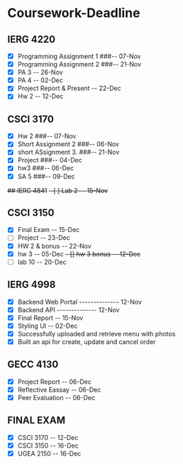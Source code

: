 # Coursework-Deadline

## IERG 4220
- [x] Programming Assignment 1 ###-- 07-Nov
- [x] Programming Assignment 2 ###-- 21-Nov
- [x] PA 3                        -- 26-Nov
- [x] PA 4                        -- 02-Dec
- [x] Project Report & Present    -- 22-Dec
- [x] Hw 2                        -- 12-Dec

## CSCI 3170
- [x] Hw 2                    ###-- 07-Nov
- [x] Short Assignment 2      ###-- 06-Nov
- [x] short ASsignment 3.     ###-- 21-Nov
- [x] Project                 ###-- 04-Dec
- [x] hw3                     ###-- 06-Dec
- [x] SA 5                    ###-- 09-Dec

~~## IERG 4841~~
~~- [ ] Lab 2                   -- 15-Nov~~

## CSCI 3150
- [x] Final Exam              -- 15-Dec
- [ ] Project                 -- 23-Dec
- [x] HW 2 & bonus            -- 22-Nov
- [x] hw 3                    -- 05-Dec
~~- [] hw 3 bonus              -- 12-Dec~~
- [ ] lab 10                  -- 20-Dec

## IERG 4998
- [x] Backend Web Portal      -------------- 12-Nov
- [x] Backend API             -------------- 12-Nov
- [x] Final Report            -- 15-Nov
- [x] Styling UI              -- 02-Dec
- [x] Successfully uploaded and retrieve menu with photos
- [x] Built an api for create, update and cancel order

## GECC 4130
- [x] Project Report          -- 06-Dec
- [x] Reflective Eassay       -- 06-Dec
- [x] Peer Evaluation         -- 06-Dec

## FINAL EXAM
- [x] CSCI 3170               -- 12-Dec
- [x] CSCI 3150               -- 16-Dec
- [x] UGEA 2150               -- 16-Dec
